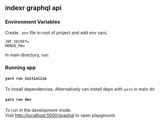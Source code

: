 ## indexr graphql api

### Environment Variables
Create `.env` file in root of project and add env vars.
```
JWT_SECRET=
MONGO_PW=
```

In main directory, run: 

### Running app

#### `yarn run initialize`
To install dependencies. Alternatively can install deps with `yarn` in main dir 

#### `yarn run dev`
To run in the development mode.<br />
Visit [http://localhost:5000/graphql](http://localhost:5000/graphql) to open playground.
